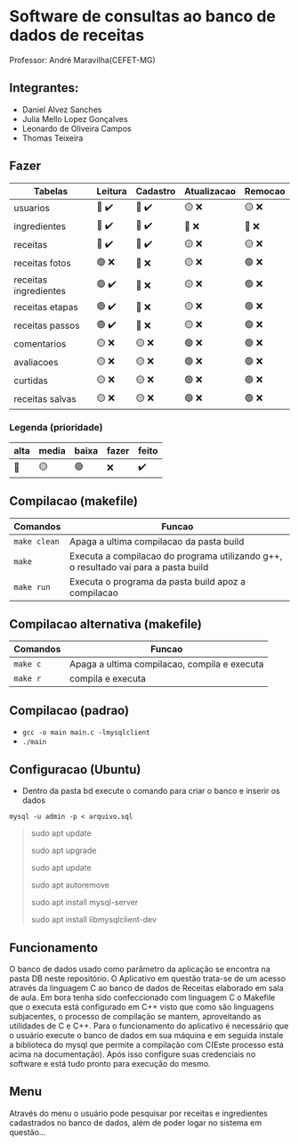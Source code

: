 # Software de consultas ao banco de dados de receitas

<p>Professor: André Maravilha(CEFET-MG)</p>

## Integrantes:

- Daniel Alvez Sanches
- Julia Mello Lopez Gonçalves
- Leonardo de Oliveira Campos
- Thomas Teixeira

## Fazer

| Tabelas               | Leitura             | Cadastro            | Atualizacao         | Remocao             |
| --------------------- | ------------------- | ------------------- | ------------------- | ------------------- |
| usuarios              | :red_circle: :heavy_check_mark:    | :red_circle: :heavy_check_mark:    | :yellow_circle: :x: | :yellow_circle: :x: |
| ingredientes          | :red_circle: :heavy_check_mark:    | :red_circle: :heavy_check_mark:    | :red_circle: :x:    | :red_circle: :x:    |
| receitas              | :red_circle: :heavy_check_mark:    | :red_circle: :heavy_check_mark:    | :yellow_circle: :x: | :yellow_circle: :x: |
| receitas fotos        | :green_circle: :x:  | :red_circle: :x:    | :yellow_circle: :x: | :green_circle: :x:  |
| receitas ingredientes | :green_circle: :heavy_check_mark:  | :red_circle: :x:    | :yellow_circle: :x: | :green_circle: :x:  |
| receitas etapas       | :green_circle: :heavy_check_mark:  | :red_circle: :x:    | :yellow_circle: :x: | :green_circle: :x:  |
| receitas passos       | :green_circle: :heavy_check_mark:  | :red_circle: :x:    | :yellow_circle: :x: | :green_circle: :x:  |
| comentarios           | :yellow_circle: :x: | :yellow_circle: :x: | :green_circle: :x:  | :green_circle: :x:  |
| avaliacoes            | :yellow_circle: :x: | :yellow_circle: :x: | :green_circle: :x:  | :green_circle: :x:  |
| curtidas              | :yellow_circle: :x: | :yellow_circle: :x: | :green_circle: :x:  | :green_circle: :x:  |
| receitas salvas       | :yellow_circle: :x: | :yellow_circle: :x: | :green_circle: :x:  | :green_circle: :x:  |

### Legenda (prioridade)

| alta         | media           | baixa          | fazer | feito              |
| ------------ | --------------- | -------------- | ----- | ------------------ |
| :red_circle: | :yellow_circle: | :green_circle: | :x:   | :heavy_check_mark: |

## Compilacao (makefile)

| Comandos     | Funcao                                                                              |
| ------------ | ----------------------------------------------------------------------------------- |
| `make clean` | Apaga a ultima compilacao da pasta build                                            |
| `make`       | Executa a compilacao do programa utilizando g++, o resultado vai para a pasta build |
| `make run`   | Executa o programa da pasta build apoz a compilacao                                 |

## Compilacao alternativa (makefile)

| Comandos     | Funcao                                                                              |
| ------------ | ----------------------------------------------------------------------------------- |
| `make c`     | Apaga a ultima compilacao, compila e executa                                        |
| `make r`     | compila e executa                                                                   |

## Compilacao (padrao)

- `gcc -o main main.c -lmysqlclient`
- `./main`

## Configuracao (Ubuntu)

- Dentro da pasta bd execute o comando para criar o banco e inserir os dados

`mysql -u admin -p < arquivo.sql`

> sudo apt update
>
> sudo apt upgrade
>
> sudo apt update
>
> sudo apt autoremove
>
> sudo apt install mysql-server
>
> sudo apt install libmysqlclient-dev

## Funcionamento

<p>
    O banco de dados usado como parâmetro da aplicação se encontra na pasta DB neste repositório. O Aplicativo em questão trata-se de um acesso através da linguagem C ao banco de dados de Receitas elaborado em sala de aula. Em bora tenha sido confeccionado com linguagem C o Makefile que o executa está configurado em C++ visto que como são linguagens subjacentes, o processo de compilação se mantem, aproveitando as utilidades de C e C++. Para o funcionamento do aplicativo é necessário que o usuário execute o banco de dados em sua máquina e em seguida instale a biblioteca do mysql que permite a compilação com C(Este processo está acima na documentação). Após isso configure suas credenciais no software e está tudo pronto para execução do mesmo.
</p>

## Menu 

<p>
    Através do menu o usuário pode pesquisar por receitas e ingredientes cadastrados no banco de dados, além de poder logar no sistema em questão...
</p>
